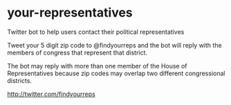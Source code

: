 # your-representatives
Twitter bot to help users contact their political representatives

Tweet your 5 digit zip code to @findyourreps and the bot will reply with the members of congress that represent that district. 

The bot may reply with more than one member of the House of Representatives because zip codes may overlap two different congressional districts.

http://twitter.com/findyourreps
